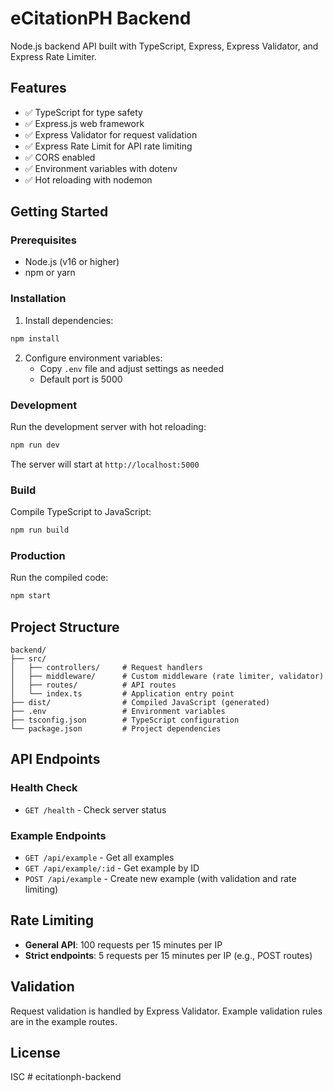 # eCitationPH Backend

Node.js backend API built with TypeScript, Express, Express Validator, and Express Rate Limiter.

## Features

- ✅ TypeScript for type safety
- ✅ Express.js web framework
- ✅ Express Validator for request validation
- ✅ Express Rate Limit for API rate limiting
- ✅ CORS enabled
- ✅ Environment variables with dotenv
- ✅ Hot reloading with nodemon

## Getting Started

### Prerequisites

- Node.js (v16 or higher)
- npm or yarn

### Installation

1. Install dependencies:
```bash
npm install
```

2. Configure environment variables:
   - Copy `.env` file and adjust settings as needed
   - Default port is 5000

### Development

Run the development server with hot reloading:
```bash
npm run dev
```

The server will start at `http://localhost:5000`

### Build

Compile TypeScript to JavaScript:
```bash
npm run build
```

### Production

Run the compiled code:
```bash
npm start
```

## Project Structure

```
backend/
├── src/
│   ├── controllers/     # Request handlers
│   ├── middleware/      # Custom middleware (rate limiter, validator)
│   ├── routes/          # API routes
│   └── index.ts         # Application entry point
├── dist/                # Compiled JavaScript (generated)
├── .env                 # Environment variables
├── tsconfig.json        # TypeScript configuration
└── package.json         # Project dependencies
```

## API Endpoints

### Health Check
- `GET /health` - Check server status

### Example Endpoints
- `GET /api/example` - Get all examples
- `GET /api/example/:id` - Get example by ID
- `POST /api/example` - Create new example (with validation and rate limiting)

## Rate Limiting

- **General API**: 100 requests per 15 minutes per IP
- **Strict endpoints**: 5 requests per 15 minutes per IP (e.g., POST routes)

## Validation

Request validation is handled by Express Validator. Example validation rules are in the example routes.

## License

ISC
#   e c i t a t i o n p h - b a c k e n d  
 